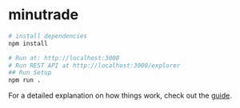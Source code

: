 # minutrade

``` bash
# install dependencies
npm install

# Run at: http://localhost:3000
# Run REST API at http://localhost:3000/explorer
## Run Setup
npm run .
```


For a detailed explanation on how things work, check out the [guide](https://github.com/strongloop/loopback).
